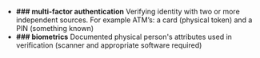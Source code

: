 * **### **multi-factor authentication****
    Verifying identity with two or more independent sources. For example ATM’s: a card (physical token) and a PIN (something known)
* **### **biometrics****
    Documented physical person's attributes used in verification (scanner and appropriate software required)
